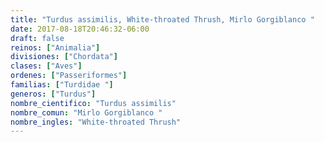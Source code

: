 ```yaml
---
title: "Turdus assimilis, White-throated Thrush, Mirlo Gorgiblanco "
date: 2017-08-18T20:46:32-06:00
draft: false
reinos: ["Animalia"]
divisiones: ["Chordata"]
clases: ["Aves"]
ordenes: ["Passeriformes"]
familias: ["Turdidae "]
generos: ["Turdus"]
nombre_cientifico: "Turdus assimilis"
nombre_comun: "Mirlo Gorgiblanco "
nombre_ingles: "White-throated Thrush"
---
```

